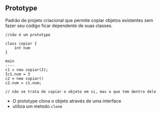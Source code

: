 ## Prototype
Padrão de projeto criacional que permite copiar objetos existentes sem fazer seu código ficar dependente de suas classes.

    
    //não é um prototype

    class copiar {
        int num 
    }

    main
    ----
    c1 = new copiar(3);
    Ic1.num = 3
    c2 = new copiar()
    c2.num = c1.num;

    // não se trata de copiar o objeto em si, mas o que tem dentro dele

- O prototype clona o objeto através de uma interface 
- utiliza um metodo `clone`
``` 


```
